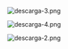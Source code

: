 ![descarga-3.png](https://i.postimg.cc/zvcQ8JHB/descarga-3.png)

![descarga-4.png](https://i.postimg.cc/Y2nZ1xDH/descarga-4.png)


![descarga-2.png](https://i.postimg.cc/WbdKSJxJ/descarga-2.png)
